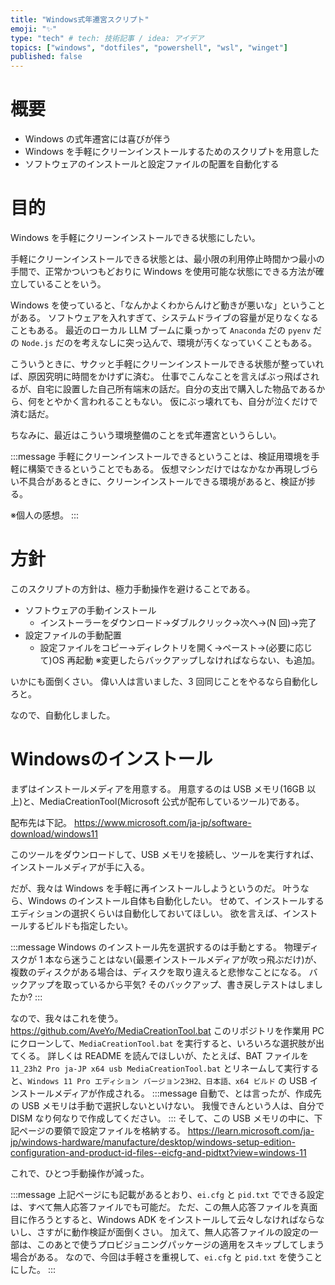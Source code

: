 ```yaml
---
title: "Windows式年遷宮スクリプト"
emoji: "✨"
type: "tech" # tech: 技術記事 / idea: アイデア
topics: ["windows", "dotfiles", "powershell", "wsl", "winget"]
published: false
---
```


# 概要
- Windows の式年遷宮には喜びが伴う
- Windows を手軽にクリーンインストールするためのスクリプトを用意した
- ソフトウェアのインストールと設定ファイルの配置を自動化する

# 目的
Windows を手軽にクリーンインストールできる状態にしたい。

手軽にクリーンインストールできる状態とは、最小限の利用停止時間かつ最小の手間で、正常かついつもどおりに Windows を使用可能な状態にできる方法が確立していることをいう。

Windows を使っていると、「なんかよくわからんけど動きが悪いな」ということがある。
ソフトウェアを入れすぎて、システムドライブの容量が足りなくなることもある。
最近のローカル LLM ブームに乗っかって `Anaconda` だの `pyenv` だの `Node.js` だのを考えなしに突っ込んで、環境が汚くなっていくこともある。

こういうときに、サクッと手軽にクリーンインストールできる状態が整っていれば、原因究明に時間をかけずに済む。
仕事でこんなことを言えばぶっ飛ばされるが、自宅に設置した自己所有端末の話だ。自分の支出で購入した物品であるから、何をとやかく言われることもない。
仮にぶっ壊れても、自分が泣くだけで済む話だ。

ちなみに、最近はこういう環境整備のことを式年遷宮というらしい。

:::message
手軽にクリーンインストールできるということは、検証用環境を手軽に構築できるということでもある。
仮想マシンだけではなかなか再現しづらい不具合があるときに、クリーンインストールできる環境があると、検証が捗る。

※個人の感想。
:::

# 方針
このスクリプトの方針は、極力手動操作を避けることである。

- ソフトウェアの手動インストール
  - インストーラーをダウンロード→ダブルクリック→次へ→(N 回)→完了
- 設定ファイルの手動配置
  - 設定ファイルをコピー→ディレクトリを開く→ペースト→(必要に応じて)OS 再起動
  ※変更したらバックアップしなければならない、も追加。

いかにも面倒くさい。
偉い人は言いました、3 回同じことをやるなら自動化しろと。

なので、自動化しました。

# Windowsのインストール
まずはインストールメディアを用意する。
用意するのは USB メモリ(16GB 以上)と、MediaCreationTool(Microsoft 公式が配布しているツール)である。

配布先は下記。
https://www.microsoft.com/ja-jp/software-download/windows11

このツールをダウンロードして、USB メモリを接続し、ツールを実行すれば、インストールメディアが手に入る。

だが、我々は Windows を手軽に再インストールしようというのだ。
叶うなら、Windows のインストール自体も自動化したい。
せめて、インストールするエディションの選択くらいは自動化しておいてほしい。
欲を言えば、インストールするビルドも指定したい。

:::message
Windows のインストール先を選択するのは手動とする。
物理ディスクが 1 本なら迷うことはない(最悪インストールメディアが吹っ飛ぶだけ)が、複数のディスクがある場合は、ディスクを取り違えると悲惨なことになる。
バックアップを取っているから平気? そのバックアップ、書き戻しテストはしましたか?
:::

なので、我々はこれを使う。
https://github.com/AveYo/MediaCreationTool.bat
このリポジトリを作業用 PC にクローンして、`MediaCreationTool.bat` を実行すると、いろいろな選択肢が出てくる。
詳しくは README を読んでほしいが、たとえば、BAT ファイルを `11_23h2 Pro ja-JP x64 usb MediaCreationTool.bat` とリネームして実行すると、`Windows 11 Pro エディション バージョン23H2、日本語、x64 ビルド` の USB インストールメディアが作成される。
:::message
自動で、とは言ったが、作成先の USB メモリは手動で選択しないといけない。
我慢できんという人は、自分で DISM なり何なりで作成してください。
:::
そして、この USB メモリの中に、下記ページの要領で設定ファイルを格納する。
https://learn.microsoft.com/ja-jp/windows-hardware/manufacture/desktop/windows-setup-edition-configuration-and-product-id-files--eicfg-and-pidtxt?view=windows-11

これで、ひとつ手動操作が減った。

:::message
上記ページにも記載があるとおり、`ei.cfg` と `pid.txt` でできる設定は、すべて無人応答ファイルでも可能だ。
ただ、この無人応答ファイルを真面目に作ろうとすると、Windows ADK をインストールして云々しなければならないし、さすがに動作検証が面倒くさい。
加えて、無人応答ファイルの設定の一部は、このあとで使うプロビジョニングパッケージの適用をスキップしてしまう場合がある。
なので、今回は手軽さを重視して、`ei.cfg` と `pid.txt` を使うことにした。
:::